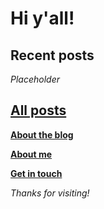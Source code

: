 # Hi y'all!

Recent posts
-

*Placeholder*

[All posts](posts)
-

**[About the blog](about_blog)**

**[About me](about_me)**

**[Get in touch](contact)**

*Thanks for visiting!*
